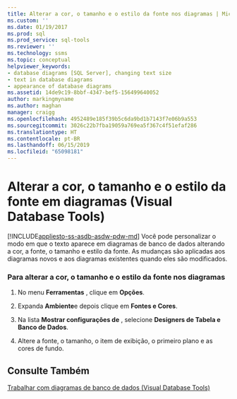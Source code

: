 ```yaml
---
title: Alterar a cor, o tamanho e o estilo da fonte nos diagramas | Microsoft Docs
ms.custom: ''
ms.date: 01/19/2017
ms.prod: sql
ms.prod_service: sql-tools
ms.reviewer: ''
ms.technology: ssms
ms.topic: conceptual
helpviewer_keywords:
- database diagrams [SQL Server], changing text size
- text in database diagrams
- appearance of database diagrams
ms.assetid: 14de9c19-8bbf-4347-bef5-156499640052
author: markingmyname
ms.author: maghan
manager: craigg
ms.openlocfilehash: 4952489e185f39b5c6da9bd1b7143f7e06b9a553
ms.sourcegitcommit: 3026c22b7fba19059a769ea5f367c4f51efaf286
ms.translationtype: HT
ms.contentlocale: pt-BR
ms.lasthandoff: 06/15/2019
ms.locfileid: "65098181"
---
```

# <a name="change-the-font-color-size-and-style-in-diagrams-visual-database-tools"></a>Alterar a cor, o tamanho e o estilo da fonte em diagramas (Visual Database Tools)
[!INCLUDE[appliesto-ss-asdb-asdw-pdw-md](../../includes/appliesto-ss-asdb-asdw-pdw-md.md)]
Você pode personalizar o modo em que o texto aparece em diagramas de banco de dados alterando a cor, a fonte, o tamanho e estilo da fonte. As mudanças são aplicadas aos diagramas novos e aos diagramas existentes quando eles são modificados.  
  
### <a name="to-change-the-font-color-size-and-style-in-diagrams"></a>Para alterar a cor, o tamanho e o estilo da fonte nos diagramas  
  
1.  No menu **Ferramentas** , clique em **Opções**.  
  
2.  Expanda **Ambiente**e depois clique em **Fontes e Cores**.  
  
3.  Na lista **Mostrar configurações de** , selecione **Designers de Tabela e Banco de Dados**.  
  
4.  Altere a fonte, o tamanho, o item de exibição, o primeiro plano e as cores de fundo.  
  
## <a name="see-also"></a>Consulte Também  
[Trabalhar com diagramas de banco de dados &#40;Visual Database Tools&#41;](../../ssms/visual-db-tools/work-with-database-diagrams-visual-database-tools.md)  
  
